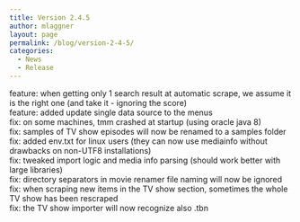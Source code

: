 ```yaml
---
title: Version 2.4.5
author: mlaggner
layout: page
permalink: /blog/version-2-4-5/
categories:
  - News
  - Release
---
```

feature: when getting only 1 search result at automatic scrape, we assume it is the right one (and take it - ignoring the score)  
feature: added update single data source to the menus  
fix: on some machines, tmm crashed at startup (using oracle java 8)  
fix: samples of TV show episodes will now be renamed to a samples folder  
fix: added env.txt for linux users (they can now use mediainfo without drawbacks on non-UTF8 installations)  
fix: tweaked import logic and media info parsing (should work better with large libraries)  
fix: directory separators in movie renamer file naming will now be ignored  
fix: when scraping new items in the TV show section, sometimes the whole TV show has been rescraped  
fix: the TV show importer will now recognize also .tbn<!--more-->
